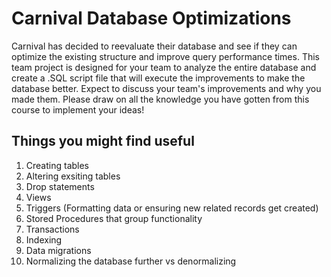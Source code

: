 # Carnival Database Optimizations

Carnival has decided to reevaluate their database and see if they can optimize the existing structure and improve query performance times. This team project is designed for your team to analyze the entire database and create a .SQL script file that will execute the improvements to make the database better. Expect to discuss your team's improvements and why you made them. Please draw on all the knowledge you have gotten from this course to implement your ideas!

## Things you might find useful

1. Creating tables
2. Altering exsiting tables
3. Drop statements
4. Views
5. Triggers (Formatting data or ensuring new related records get created)
6. Stored Procedures that group functionality
7. Transactions
8. Indexing
9. Data migrations
10. Normalizing the database further vs denormalizing



